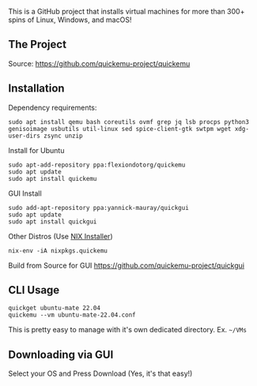 


This is a GitHub project that installs virtual machines for more than 300+ spins of Linux, Windows, and macOS!
<!--more-->

## The Project

Source: <https://github.com/quickemu-project/quickemu>

## Installation

Dependency requirements:

```
sudo apt install qemu bash coreutils ovmf grep jq lsb procps python3 genisoimage usbutils util-linux sed spice-client-gtk swtpm wget xdg-user-dirs zsync unzip
```

Install for Ubuntu

```
sudo apt-add-repository ppa:flexiondotorg/quickemu
sudo apt update
sudo apt install quickemu
```

GUI Install

```
sudo add-apt-repository ppa:yannick-mauray/quickgui
sudo apt update
sudo apt install quickgui
```

Other Distros (Use [NIX Installer](https://christitus.com/nix-package-manager/))

```
nix-env -iA nixpkgs.quickemu
```

Build from Source for GUI <https://github.com/quickemu-project/quickgui>

## CLI Usage

```
quickget ubuntu-mate 22.04
quickemu --vm ubuntu-mate-22.04.conf
```

This is pretty easy to manage with it's own dedicated directory. Ex. `~/VMs`

## Downloading via GUI

Select your OS and Press Download (Yes, it's that easy!)
